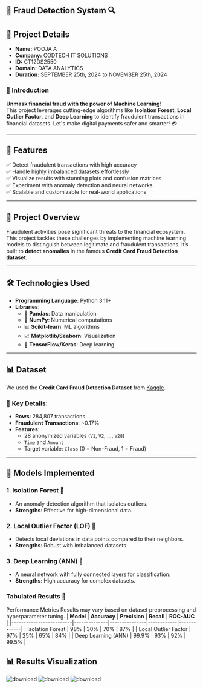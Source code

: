 ## 🚨 **Fraud Detection System** 🔍 
## 📄 Project Details
- **Name:** POOJA A
- **Company:** CODTECH IT SOLUTIONS
- **ID:** CT12DS2550
- **Domain:** DATA ANALYTICS
- **Duration:** SEPTEMBER 25th, 2024 to NOVEMBER 25th, 2024


### 🚀 Introduction 
**Unmask financial fraud with the power of Machine Learning!**  
This project leverages cutting-edge algorithms like **Isolation Forest**, **Local Outlier Factor**, and **Deep Learning** to identify fraudulent transactions in financial datasets. Let's make digital payments safer and smarter! 💳

---

## 🌟 **Features**
✅ Detect fraudulent transactions with high accuracy  
✅ Handle highly imbalanced datasets effortlessly  
✅ Visualize results with stunning plots and confusion matrices  
✅ Experiment with anomaly detection and neural networks  
✅ Scalable and customizable for real-world applications  

---

## 📂 **Project Overview**
Fraudulent activities pose significant threats to the financial ecosystem. This project tackles these challenges by implementing machine learning models to distinguish between legitimate and fraudulent transactions. It’s built to **detect anomalies** in the famous **Credit Card Fraud Detection dataset**.  

---

## 🛠️ **Technologies Used**
- **Programming Language**: Python 3.11+  
- **Libraries**:  
  - 💾 **Pandas**: Data manipulation  
  - 🔢 **NumPy**: Numerical computations  
  - 📊 **Scikit-learn**: ML algorithms  
  - 📈 **Matplotlib/Seaborn**: Visualization  
  - 🤖 **TensorFlow/Keras**: Deep learning  

---

## 📊 **Dataset**
We used the **Credit Card Fraud Detection Dataset** from [Kaggle](https://www.kaggle.com/datasets/mlg-ulb/creditcardfraud).  
### 📑 **Key Details**:
- **Rows**: 284,807 transactions  
- **Fraudulent Transactions**: ~0.17%  
- **Features**:  
  - 28 anonymized variables (`V1`, `V2`, ..., `V28`)  
  - `Time` and `Amount`  
  - Target variable: `Class` (0 = Non-Fraud, 1 = Fraud)  

---

## 🧠 **Models Implemented**
### **1. Isolation Forest 🌲**
- An anomaly detection algorithm that isolates outliers.
- **Strengths**: Effective for high-dimensional data.
### 2. Local Outlier Factor (LOF) 📍 
- Detects local deviations in data points compared to their neighbors.
- **Strengths**: Robust with imbalanced datasets.
### 3. Deep Learning (ANN) 🧬
- A neural network with fully connected layers for classification.
- **Strengths**: High accuracy for complex datasets.
### Tabulated Results 🎯
 Performance Metrics
Results may vary based on dataset preprocessing and hyperparameter tuning.
| **Model**              | **Accuracy** | **Precision** | **Recall** | **ROC-AUC** |
|-------------------------|--------------|---------------|------------|-------------|
| Isolation Forest        | 98%          | 30%           | 70%        | 87%         |
| Local Outlier Factor    | 97%          | 25%           | 65%        | 84%         |
| Deep Learning (ANN)     | 99.9%        | 93%           | 92%        | 99.5%       |
## 📊 **Results Visualization**
![download](https://github.com/user-attachments/assets/a27d7d7c-89b3-4af6-ba5f-cfbdabc0ac2b)
![download](https://github.com/user-attachments/assets/bacf597c-8842-414c-ba1e-85f49f2709e6)
![download](https://github.com/user-attachments/assets/adf2de41-acd3-434a-83ac-7c7d30d792ec)

